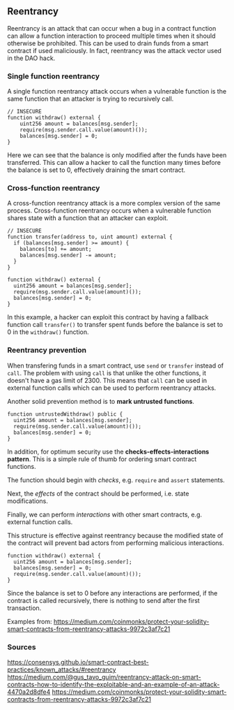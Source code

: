 ## Reentrancy

Reentrancy is an attack that can occur when a bug in a contract function can allow a function interaction to proceed multiple times when it should otherwise be prohibited. This can be used to drain funds from a smart contract if used maliciously. In fact, reentrancy was the attack vector used in the DAO hack.

### Single function reentrancy

A single function reentrancy attack occurs when a vulnerable function is the same function that an attacker is trying to recursively call.

```
// INSECURE
function withdraw() external {
    uint256 amount = balances[msg.sender];
    require(msg.sender.call.value(amount)());
    balances[msg.sender] = 0;
}
```

Here we can see that the balance is only modified after the funds have been transferred. This can allow a hacker to call the function many times before the balance is set to 0, effectively draining the smart contract.

### Cross-function reentrancy

A cross-function reentrancy attack is a more complex version of the same process. Cross-function reentrancy occurs when a vulnerable function shares state with a function that an attacker can exploit.

```
// INSECURE
function transfer(address to, uint amount) external {
  if (balances[msg.sender] >= amount) {
    balances[to] += amount;
    balances[msg.sender] -= amount;
  }
}

function withdraw() external {
  uint256 amount = balances[msg.sender];
  require(msg.sender.call.value(amount)());
  balances[msg.sender] = 0;
}
```

In this example, a hacker can exploit this contract by having a fallback function call `transfer()` to transfer spent funds before the balance is set to 0 in the `withdraw()` function.

### Reentrancy prevention

When transfering funds in a smart contract, use `send` or `transfer` instead of `call`. The problem with using `call` is that unlike the other functions, it doesn't have a gas limit of 2300. This means that `call` can be used in external function calls which can be used to perform reentrancy attacks.

Another solid prevention method is to **mark untrusted functions**. 

```
function untrustedWithdraw() public {
  uint256 amount = balances[msg.sender];
  require(msg.sender.call.value(amount)());
  balances[msg.sender] = 0;
}
```

In addition, for optimum security use the **checks-effects-interactions pattern**. This is a simple rule of thumb for ordering smart contract functions.

The function should begin with *checks*, e.g. `require` and `assert` statements.

Next, the *effects* of the contract should be performed, i.e. state modifications.

Finally, we can perform *interactions* with other smart contracts, e.g. external function calls.

This structure is effective against reentrancy because the modified state of the contract will prevent bad actors from performing malicious interactions.

```
function withdraw() external {
  uint256 amount = balances[msg.sender];
  balances[msg.sender] = 0;
  require(msg.sender.call.value(amount)());
}
```

Since the balance is set to 0 before any interactions are performed, if the contract is called recursively, there is nothing to send after the first transaction.


Examples from: https://medium.com/coinmonks/protect-your-solidity-smart-contracts-from-reentrancy-attacks-9972c3af7c21


### Sources

https://consensys.github.io/smart-contract-best-practices/known_attacks/#reentrancy
https://medium.com/@gus_tavo_guim/reentrancy-attack-on-smart-contracts-how-to-identify-the-exploitable-and-an-example-of-an-attack-4470a2d8dfe4
https://medium.com/coinmonks/protect-your-solidity-smart-contracts-from-reentrancy-attacks-9972c3af7c21
